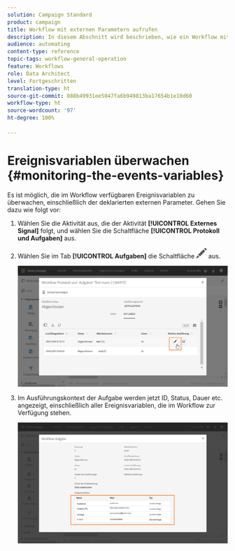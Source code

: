 ```yaml
---
solution: Campaign Standard
product: campaign
title: Workflow mit externen Parametern aufrufen
description: In diesem Abschnitt wird beschrieben, wie ein Workflow mit externen Parametern aufgerufen wird.
audience: automating
content-type: reference
topic-tags: workflow-general-operation
feature: Workflows
role: Data Architect
level: Fortgeschritten
translation-type: ht
source-git-commit: 088b49931ee5047fa6b949813ba17654b1e10d60
workflow-type: ht
source-wordcount: '97'
ht-degree: 100%

---
```



# Ereignisvariablen überwachen        {#monitoring-the-events-variables}

Es ist möglich, die im Workflow verfügbaren Ereignisvariablen zu überwachen, einschließlich der deklarierten externen Parameter. Gehen Sie dazu wie folgt vor:

1. Wählen Sie die Aktivität aus, die der Aktivität **[!UICONTROL Externes Signal]** folgt, und wählen Sie die Schaltfläche **[!UICONTROL Protokoll und Aufgaben]** aus.
1. Wählen Sie im Tab **[!UICONTROL Aufgaben]** die Schaltfläche ![](assets/edit_darkgrey-24px.png) aus.

   ![](assets/extsignal_monitoring_2.png)

1. Im Ausführungskontext der Aufgabe werden jetzt ID, Status, Dauer etc. angezeigt, einschließlich aller Ereignisvariablen, die im Workflow zur Verfügung stehen.

   ![](assets/extsignal_monitoring_3.png)
